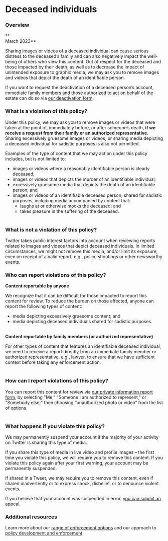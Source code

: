 Deceased individuals
====================

### Overview

**  
March 2023**

Sharing images or videos of a deceased individual can cause serious distress to the deceased’s family and can also negatively impact the well-being of others who view this content. Out of respect for the deceased and those impacted by their death, as well as to decrease the impact of unintended exposure to graphic media, we may ask you to remove images and videos that depict the death of an identifiable person.   

If you want to request the deactivation of a deceased person’s account, immediate family members and those authorized to act on behalf of the estate can do so via [our deactivation form](https://help.twitter.com/forms/account-access/deactivate-or-close-account/deactivate-account-for-deceased).

### What is a violation of this policy?

Under this policy, we may ask you to remove images or videos that were taken at the point of, immediately before, or after someone’s death, **if we receive a request from their family or an authorized representative.** Sharing excessively gruesome images or videos, or sharing media depicting a deceased individual for sadistic purposes is also not permitted. 

Examples of the type of content that we may action under this policy includes, but is not limited to:  

* images or videos where a reasonably identifiable person is clearly deceased; 
* images or videos that depicts the murder of an identifiable individual;
* excessively gruesome media that depicts the death of an identifiable person; and
* images or videos of an identifiable deceased person, shared for sadistic purposes, including media accompanied by content that:
    * laughs at or otherwise mocks the deceased; and
    * takes pleasure in the suffering of the deceased.  
         

### What is not a violation of this policy?

Twitter takes public interest factors into account when reviewing reports related to images and videos that depict deceased individuals. In limited circumstances, we might not remove this media, and/or limit its exposure, even on receipt of a valid report, e.g., police shootings or other newsworthy events.

### Who can report violations of this policy?  

**Content reportable by anyone** 

We recognize that it can be difficult for those impacted to report this content for review. To reduce the burden on those affected, anyone can report the following types of content:

* media depicting excessively gruesome content; and
* media depicting deceased individuals shared for sadistic purposes.   
     

**Content reportable by family members (or authorized representative)**

For other types of content that features an identifiable deceased individual, we need to receive a report directly from an immediate family member or authorized representative, e.g., lawyer, to ensure that we have sufficient context before taking any enforcement action.  
 

### How can I report violations of this policy?  

  
You can report this content for review via [our private information report form](https://help.twitter.com/forms/private_information), by selecting "Me," "Someone I am authorized to represent," or "Somebody else;" then choosing “unauthorized photo or video” from the list of options.  
 

### What happens if you violate this policy?  

  
We may permanently suspend your account if the majority of your activity on Twitter is sharing this type of media.

If you share this type of media in live video and profile images – the first time you violate this policy, we will require you to remove this content. If you violate this policy again after your first warning, your account may be permanently suspended.

If shared in a Tweet, we may require you to remove this content, even if  shared inadvertently or to express shock, disbelief, or to denounce violent events.

If you believe that your account was suspended in error, [you can submit an appeal](https://help.twitter.com/forms/general?subtopic=suspended).  
  

### Additional resources  

  
Learn more about our [range of enforcement options](https://help.twitter.com/rules-and-policies/enforcement-options) and our approach to [policy development and enforcement](https://help.twitter.com/rules-and-policies/enforcement-philosophy).